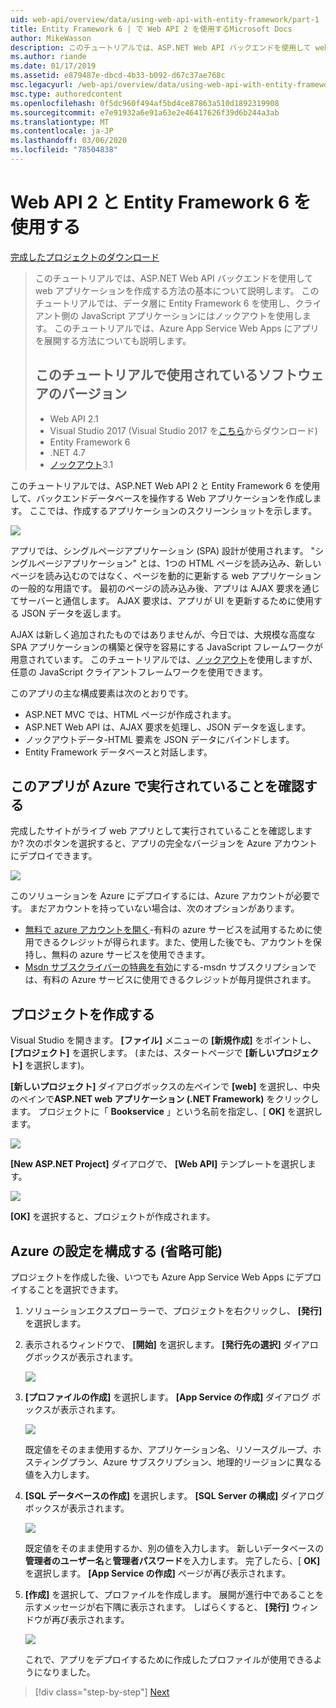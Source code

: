 ```yaml
---
uid: web-api/overview/data/using-web-api-with-entity-framework/part-1
title: Entity Framework 6 | で Web API 2 を使用するMicrosoft Docs
author: MikeWasson
description: このチュートリアルでは、ASP.NET Web API バックエンドを使用して web アプリケーションを作成する方法の基本について説明します。 このチュートリアルでは、データのレイアウトに Entity Framework 6 を使用します。
ms.author: riande
ms.date: 01/17/2019
ms.assetid: e879487e-dbcd-4b33-b092-d67c37ae768c
msc.legacyurl: /web-api/overview/data/using-web-api-with-entity-framework/part-1
msc.type: authoredcontent
ms.openlocfilehash: 0f5dc960f494af5bd4ce87863a510d1892319908
ms.sourcegitcommit: e7e91932a6e91a63e2e46417626f39d6b244a3ab
ms.translationtype: MT
ms.contentlocale: ja-JP
ms.lasthandoff: 03/06/2020
ms.locfileid: "78504838"
---
```

# <a name="using-web-api-2-with-entity-framework-6"></a>Web API 2 と Entity Framework 6 を使用する

[完成したプロジェクトのダウンロード](https://github.com/MikeWasson/BookService)

> このチュートリアルでは、ASP.NET Web API バックエンドを使用して web アプリケーションを作成する方法の基本について説明します。 このチュートリアルでは、データ層に Entity Framework 6 を使用し、クライアント側の JavaScript アプリケーションにはノックアウトを使用します。 このチュートリアルでは、Azure App Service Web Apps にアプリを展開する方法についても説明します。
>
> ## <a name="software-versions-used-in-the-tutorial"></a>このチュートリアルで使用されているソフトウェアのバージョン
>
> - Web API 2.1
> - Visual Studio 2017 (Visual Studio 2017 を[こちら](https://visualstudio.microsoft.com/downloads/?utm_medium=microsoft&utm_source=docs.microsoft.com&utm_campaign=button+cta&utm_content=download+vs2017)からダウンロード)
> - Entity Framework 6
> - .NET 4.7
> - [ノックアウト](http://knockoutjs.com/)3.1

このチュートリアルでは、ASP.NET Web API 2 と Entity Framework 6 を使用して、バックエンドデータベースを操作する Web アプリケーションを作成します。 ここでは、作成するアプリケーションのスクリーンショットを示します。

[![](part-1/_static/image2.png)](part-1/_static/image1.png)

アプリでは、シングルページアプリケーション (SPA) 設計が使用されます。 "シングルページアプリケーション" とは、1つの HTML ページを読み込み、新しいページを読み込むのではなく、ページを動的に更新する web アプリケーションの一般的な用語です。 最初のページの読み込み後、アプリは AJAX 要求を通じてサーバーと通信します。 AJAX 要求は、アプリが UI を更新するために使用する JSON データを返します。

AJAX は新しく追加されたものではありませんが、今日では、大規模な高度な SPA アプリケーションの構築と保守を容易にする JavaScript フレームワークが用意されています。 このチュートリアルでは、[ノックアウト](http://knockoutjs.com/)を使用しますが、任意の JavaScript クライアントフレームワークを使用できます。

このアプリの主な構成要素は次のとおりです。

- ASP.NET MVC では、HTML ページが作成されます。
- ASP.NET Web API は、AJAX 要求を処理し、JSON データを返します。
- ノックアウトデータ-HTML 要素を JSON データにバインドします。
- Entity Framework データベースと対話します。

## <a name="see-this-app-running-on-azure"></a>このアプリが Azure で実行されていることを確認する

完成したサイトがライブ web アプリとして実行されていることを確認しますか? 次のボタンを選択すると、アプリの完全なバージョンを Azure アカウントにデプロイできます。

[![](http://azuredeploy.net/deploybutton.png)](https://azuredeploy.net/?WT.mc_id=deploy_azure_aspnet&repository=https://github.com/tfitzmac/BookService)

このソリューションを Azure にデプロイするには、Azure アカウントが必要です。 まだアカウントを持っていない場合は、次のオプションがあります。

- [無料で azure アカウントを開く](https://azure.microsoft.com/pricing/free-trial/?WT.mc_id=A443DD604)-有料の azure サービスを試用するために使用できるクレジットが得られます。また、使用した後でも、アカウントを保持し、無料の azure サービスを使用できます。
- [Msdn サブスクライバーの特典を有効](https://azure.microsoft.com/pricing/member-offers/msdn-benefits-details/?WT.mc_id=A443DD604)にする-msdn サブスクリプションでは、有料の Azure サービスに使用できるクレジットが毎月提供されます。

## <a name="create-the-project"></a>プロジェクトを作成する

Visual Studio を開きます。 **[ファイル]** メニューの **[新規作成]** をポイントし、 **[プロジェクト]** を選択します。 (または、スタートページで **[新しいプロジェクト]** を選択します)。

**[新しいプロジェクト]** ダイアログボックスの左ペインで **[web]** を選択し、中央のペインで**ASP.NET web アプリケーション (.NET Framework)** をクリックします。 プロジェクトに「 **Bookservice** 」という名前を指定し、[ **OK]** を選択します。

[![](part-1/_static/image11.png)](part-1/_static/image11.png)

**[New ASP.NET Project]** ダイアログで、 **[Web API]** テンプレートを選択します。

[![](part-1/_static/image12.png)](part-1/_static/image12.png)

**[OK]** を選択すると、プロジェクトが作成されます。

## <a name="configure-azure-settings-optional"></a>Azure の設定を構成する (省略可能)

プロジェクトを作成した後、いつでも Azure App Service Web Apps にデプロイすることを選択できます。 

1. ソリューションエクスプローラーで、プロジェクトを右クリックし、 **[発行]** を選択します。

2. 表示されるウィンドウで、 **[開始]** を選択します。 **[発行先の選択]** ダイアログボックスが表示されます。

   [![](part-1/_static/image14.png)](part-1/_static/image14.png)

3. **[プロファイルの作成]** を選択します。 **[App Service の作成]** ダイアログ ボックスが表示されます。

   [![](part-1/_static/image15.png)](part-1/_static/image15.png)

   既定値をそのまま使用するか、アプリケーション名、リソースグループ、ホスティングプラン、Azure サブスクリプション、地理的リージョンに異なる値を入力します。 

4. **[SQL データベースの作成]** を選択します。 **[SQL Server の構成]** ダイアログボックスが表示されます。 

   [![](part-1/_static/image16.png)](part-1/_static/image16.png)

   既定値をそのまま使用するか、別の値を入力します。 新しいデータベースの**管理者のユーザー名**と**管理者パスワード**を入力します。 完了したら、[ **OK]** を選択します。 **[App Service の作成]** ページが再び表示されます。

5. **[作成]** を選択して、プロファイルを作成します。 展開が進行中であることを示すメッセージが右下隅に表示されます。 しばらくすると、 **[発行]** ウィンドウが再び表示されます。

    [![](part-1/_static/image17.png)](part-1/_static/image17.png)
   
    これで、アプリをデプロイするために作成したプロファイルが使用できるようになりました。 

> [!div class="step-by-step"]
> [Next](part-2.md)
